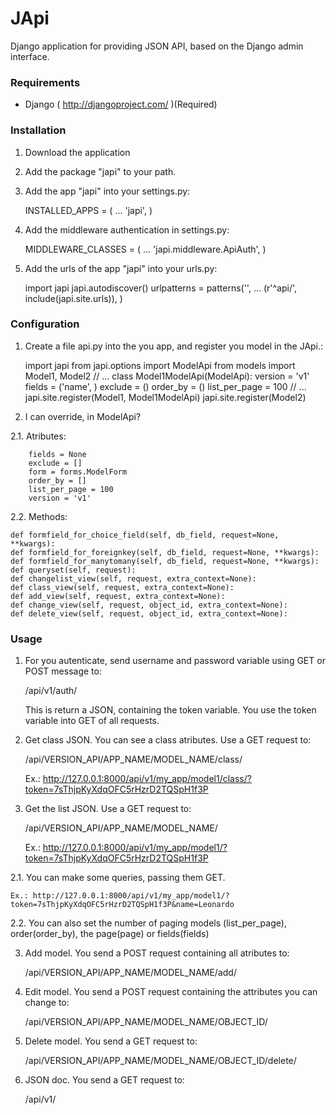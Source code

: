 # JApi

Django application for providing JSON API, based on the Django admin interface.


### Requirements

* Django ( http://djangoproject.com/ )(Required)


### Installation

1. Download the application

2. Add the package "japi" to your path.

3. Add the app "japi" into your settings.py:

	INSTALLED_APPS = (
		...
		'japi',
	)



4. Add the middleware authentication in settings.py:

	MIDDLEWARE_CLASSES = (
		...
		'japi.middleware.ApiAuth',
	)



5. Add the urls of the app "japi" into your urls.py:

	import japi
	japi.autodiscover()
	urlpatterns = patterns('',
		...
		(r'^api/', include(japi.site.urls)),
	)



### Configuration

1. Create a file api.py into the you app, and register you model in the JApi.:

	import japi
	from japi.options import ModelApi
	from models import Model1, Model2
	// ...
	class Model1ModelApi(ModelApi):
		version = 'v1'
		fields = ('name', )
		exclude = ()
		order_by = ()
		list_per_page = 100
	// ...
	japi.site.register(Model1, Model1ModelApi)
	japi.site.register(Model2)



2. I can override, in ModelApi?

2.1. Atributes:

		fields = None
		exclude = []
		form = forms.ModelForm
		order_by = []
		list_per_page = 100
		version = 'v1'


2.2. Methods:

	def formfield_for_choice_field(self, db_field, request=None, **kwargs):
	def formfield_for_foreignkey(self, db_field, request=None, **kwargs):
	def formfield_for_manytomany(self, db_field, request=None, **kwargs):
	def queryset(self, request):
	def changelist_view(self, request, extra_context=None):
	def class_view(self, request, extra_context=None):
	def add_view(self, request, extra_context=None):
	def change_view(self, request, object_id, extra_context=None):
	def delete_view(self, request, object_id, extra_context=None):



### Usage

1. For you autenticate, send username and password variable using GET or POST message to:
	
	/api/v1/auth/

	This is return a JSON, containing the token variable. You use the token variable into GET of all requests.


2. Get class JSON. You can see a class atributes. Use a GET request to:
	
	/api/VERSION_API/APP_NAME/MODEL_NAME/class/

	Ex.: http://127.0.0.1:8000/api/v1/my_app/model1/class/?token=7sThjpKyXdqOFC5rHzrD2TQSpH1f3P


2. Get the list JSON. Use a GET request to:
	
	/api/VERSION_API/APP_NAME/MODEL_NAME/

	Ex.: http://127.0.0.1:8000/api/v1/my_app/model1/?token=7sThjpKyXdqOFC5rHzrD2TQSpH1f3P


2.1. You can make some queries, passing them GET.

	Ex.: http://127.0.0.1:8000/api/v1/my_app/model1/?token=7sThjpKyXdqOFC5rHzrD2TQSpH1f3P&name=Leonardo


2.2. You can also set the number of paging models (list_per_page), order(order_by), the page(page) or fields(fields)


3. Add model. You send a POST request containing all atributes to:

	/api/VERSION_API/APP_NAME/MODEL_NAME/add/


4. Edit model. You send a POST request containing the attributes you can change to:

	/api/VERSION_API/APP_NAME/MODEL_NAME/OBJECT_ID/


5. Delete model. You send a GET request to:

	/api/VERSION_API/APP_NAME/MODEL_NAME/OBJECT_ID/delete/


6. JSON doc. You send a GET request to:

	/api/v1/
